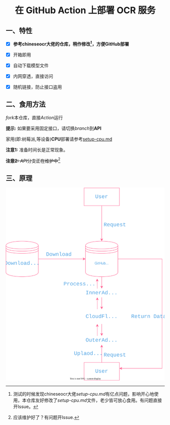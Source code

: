 <h1 align="center">在 GitHub Action 上部署 OCR 服务</h1>

## 一、特性

- [x] **参考chineseocr大佬的仓库，稍作修改[^1]，方便GitHub部署**

- [x] 开箱即用

- [x] 自动下载模型文件

- [x] 内网穿透，直接访问

- [x] 随机链接，防止接口盗用

## 二、食用方法

*fork*本仓库，直接*Action*运行

**提示:** 如果要采用固定接口，请切换*branch*到**API**

家用(即:树莓派,等设备)**CPU**部署请参考[setup-cpu.md](./setup-cpu.md)
  
**注意1:** 准备时间长是正常现象。
   
~~**注意2:** *API*分支正在维护中~~[^2]

## 三、原理
![OCR-On-Action](https://raw.githubusercontent.com/LemonFan-maker/OCR-On-Action/master/assets/OCR-On-Action.svg)

[^1]: 测试的时候发现chineseocr大佬*setup-cpu.md*有亿点问题[^3]，影响开心地使用，本仓库友好修改了*setup-cpu.md*文件，老少皆可放心食用。有问题直接开Issue。
[^2]: 应该维护好了？有问题开Issue.
[^3]: ``numpy``和``h5py``版本有问题，导致运行报错，本仓库已修复
